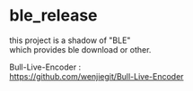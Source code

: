 ble_release
===========
this project is a shadow of "BLE"<br/>
which provides ble download or other.

Bull-Live-Encoder :<br/>
https://github.com/wenjiegit/Bull-Live-Encoder
